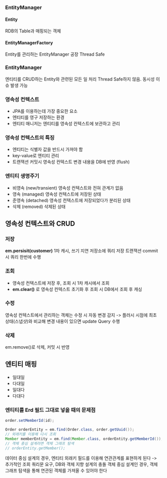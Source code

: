 ### EntityManager
#### Entity
RDB의 Table과 매핑되는 객체
#### EntityManagerFactory
Entity를 관리하는 EntityManager 공장
Thread Safe
### EntityManager
엔티티를 CRUD하는 Entity와 관련된 모든 일 처리
Thread Safe하지 않음. 동시성 이슈 발생 가능
### 영속성 컨텍스트
- JPA를 이용하는데 가장 중요한 요소
- 엔티티를 영구 저장하는 환경
- 엔티티 매니저는 엔티티를 영속성 컨텍스트에 보관하고 관리
### 영속성 컨텍스트의 특징
- 엔티티는 식별자 값을 반드시 가져야 함
- key-value로 엔티티 관리
- 트랜잭션 커밋시 영속성 컨텍스트 변경 내용을 DB에 반영 (flush)
### 엔티티 생명주기
- 비영속 (new/transient) 영속성 컨텍스트와 전혀 관계가 없음
- 영속 (managed) 영속성 컨텍스트에 저장된 상태
- 준영속 (detached) 영속성 컨텍스트에 저장되었다가 분리된 상태
- 삭제 (removed) 삭제된 상태
## 영속성 컨텍스트와 CRUD
### 저장
**em.persisit(customer)**
1차 캐시, 쓰기 지연 저장소에 쿼리 저장
트랜잭션 commit 시 쿼리 한번에 수행
### 조회
- 영속성 컨텍스트에 저장 후, 조회 시 1차 캐시에서 조회
- **em.clear()** 로 영속성 컨텍스트 초기화 후 조회 시 DB에서 조회 후 캐싱
### 수정
영속성 컨텍스트에서 관리하는 객체는 수정 시 자동 변경 감지
-> 플러시 시점에 최초 상태(스냅샷)와 비교해 변경 내용이 있으면 update Query 수행
### 삭제
em.remove()로 삭제, 커밋 시 반영
## 엔티티 매핑
- 일대일
- 다대일
- 일대다
- 다대다
### 엔티티를 Erd 필드 그대로 넣을 때의 문제점
```java
order.setMemberId(id);

Order orderEntity = em.find(Order.class, order.getUuid());
// 외래키를 이용해 다시 조회
Member memberEntity = em.find(Member.class, orderEntity.getMemberId());
// 객체 중심 설계라면 객체 그래프 탐색
// orderEntity.getMember();
```
데이터 중심 설계의 경우, 엔티티 외래키 필드를 이용해 연관관계를 표현하게 된다
-> 추가적인 조회 쿼리문 요구, DB와 객체 지향 설계의 충돌
객체 중심 설계인 경우, 객체 그래프 탐색을 통해 연관된 객체를 가져올 수 있어야 한다